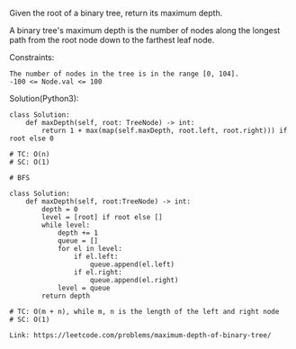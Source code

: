 Given the root of a binary tree, return its maximum depth.

A binary tree's maximum depth is the number of nodes along the longest path from the root node down to the farthest leaf node.

Constraints:
```
The number of nodes in the tree is in the range [0, 104].
-100 <= Node.val <= 100
```
Solution(Python3):
```
class Solution:
    def maxDepth(self, root: TreeNode) -> int:
        return 1 + max(map(self.maxDepth, root.left, root.right))) if root else 0
        
# TC: O(n)
# SC: O(1)
```
```
# BFS

class Solution:
    def maxDepth(self, root:TreeNode) -> int:
        depth = 0
        level = [root] if root else []
        while level:
            depth += 1
            queue = []
            for el in level:
                if el.left:
                    queue.append(el.left)
                if el.right:
                    queue.append(el.right)
            level = queue
        return depth               

# TC: O(m + n), while m, n is the length of the left and right node
# SC: O(1)
```
```
Link: https://leetcode.com/problems/maximum-depth-of-binary-tree/
```
